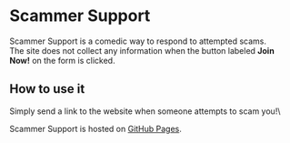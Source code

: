 # **Scammer Support**

Scammer Support is a comedic way to respond to attempted scams.\
The site does not collect any information when the button labeled **Join Now!** on the form is clicked.

## **How to use it**

Simply send a link to the website when someone attempts to scam you!\

Scammer Support is hosted on [GitHub Pages](https://luckalgorithm.github.io/ScammerSupport/).
